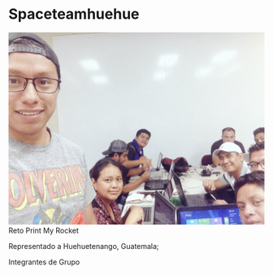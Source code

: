 # Spaceteamhuehue
<IMG SRC="gordos.jpe">
Reto Print My Rocket 
<p> Representado a Huehuetenango, Guatemala; </p> 

<p> Integrantes de Grupo </p>

